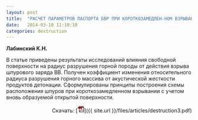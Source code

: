 ```yaml
---
layout: post
title:  "РАСЧЕТ ПАРАМЕТРОВ ПАСПОРТА БВР ПРИ КОРОТКОЗАМЕДЛЕН-НОМ ВЗРЫВАНИИ С УЧЕТОМ УДАРНОЙ АДИАБАТЫ ГОРНЫХ ПОРОД И ИХ РАДИУСА РАЗРУШЕНИЯ"
date:   2014-03-10 11:10:10
categories: destruction
---
```


<strong>Лабинский К.Н.</strong>

В статье приведены результаты исследований влияния свободной поверхности 
на радиус разрушения горной породы от действия взрыва шпурового заряда 
ВВ.  Получен  коэффициент  изменения  относительного  радиуса  разрушения 
горного массива от акустической жесткости продуктов детонации. Сформулированы 
принципы построения схемы расположения шпуров при короткозамедленном взрывании 
с учетом вновь образуемой открытой поверхности.
<p align="right">
Скачать: [<img src="/img/pdf.gif">]({{ site.url }}/files/articles/destruction3.pdf)
</p>
